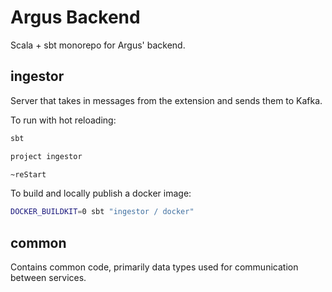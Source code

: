 # Argus Backend

Scala + sbt monorepo for Argus' backend.

## ingestor

Server that takes in messages from the extension and sends them to Kafka.

To run with hot reloading:

```bash
sbt

project ingestor

~reStart
```

To build and locally publish a docker image:

```bash
DOCKER_BUILDKIT=0 sbt "ingestor / docker"
```

## common

Contains common code, primarily data types used for communication between services.
